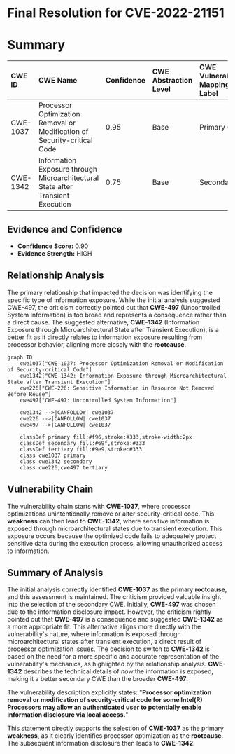 # Final Resolution for CVE-2022-21151

# Summary

| CWE ID   | CWE Name                                                                | Confidence | CWE Abstraction Level | CWE Vulnerability Mapping Label | CWE-Vulnerability Mapping Notes |
| :--------- | :---------------------------------------------------------------------- | :--------- | :-------------------- | :------------------------------ | :------------------------------ |
| CWE-1037 | Processor Optimization Removal or Modification of Security-critical Code | 0.95       | Base                  | Primary CWE                     | Allowed                       |
| CWE-1342 | Information Exposure through Microarchitectural State after Transient Execution | 0.75       | Base                  | Secondary                       | Allowed                      |

## Evidence and Confidence

*   **Confidence Score:** 0.90
*   **Evidence Strength:** HIGH

## Relationship Analysis
The primary relationship that impacted the decision was identifying the specific type of information exposure. While the initial analysis suggested CWE-497, the criticism correctly pointed out that **CWE-497** (Uncontrolled System Information) is too broad and represents a consequence rather than a direct cause. The suggested alternative, **CWE-1342** (Information Exposure through Microarchitectural State after Transient Execution), is a better fit as it directly relates to information exposure resulting from processor behavior, aligning more closely with the **rootcause**.

```mermaid
graph TD
    cwe1037["CWE-1037: Processor Optimization Removal or Modification of Security-critical Code"]
    cwe1342["CWE-1342: Information Exposure through Microarchitectural State after Transient Execution"]
    cwe226["CWE-226: Sensitive Information in Resource Not Removed Before Reuse"]
    cwe497["CWE-497: Uncontrolled System Information"]

    cwe1342 -->|CANFOLLOW| cwe1037
    cwe226 -->|CANFOLLOW| cwe1037
    cwe497 -->|CANFOLLOW| cwe1037

    classDef primary fill:#f96,stroke:#333,stroke-width:2px
    classDef secondary fill:#69f,stroke:#333
    classDef tertiary fill:#9e9,stroke:#333
    class cwe1037 primary
    class cwe1342 secondary
    class cwe226,cwe497 tertiary
```

## Vulnerability Chain
The vulnerability chain starts with **CWE-1037**, where processor optimizations unintentionally remove or alter security-critical code. This **weakness** can then lead to **CWE-1342**, where sensitive information is exposed through microarchitectural states due to transient execution. This exposure occurs because the optimized code fails to adequately protect sensitive data during the execution process, allowing unauthorized access to information.

## Summary of Analysis
The initial analysis correctly identified **CWE-1037** as the primary **rootcause**, and this assessment is maintained. The criticism provided valuable insight into the selection of the secondary CWE. Initially, **CWE-497** was chosen due to the information disclosure impact. However, the criticism rightly pointed out that **CWE-497** is a consequence and suggested **CWE-1342** as a more appropriate fit. This alternative aligns more directly with the vulnerability's nature, where information is exposed through microarchitectural states after transient execution, a direct result of processor optimization issues. The decision to switch to **CWE-1342** is based on the need for a more specific and accurate representation of the vulnerability's mechanics, as highlighted by the relationship analysis. **CWE-1342** describes the technical details of *how* the information is exposed, making it a better secondary CWE than the broader **CWE-497**.

The vulnerability description explicitly states: "**Processor optimization removal or modification of security-critical code for some Intel(R) Processors may allow an authenticated user to potentially enable information disclosure via local access.**"

This statement directly supports the selection of **CWE-1037** as the primary **weakness**, as it clearly identifies processor optimization as the **rootcause**. The subsequent information disclosure then leads to **CWE-1342**.